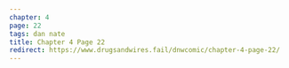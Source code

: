 ```yaml
---
chapter: 4
page: 22
tags: dan nate
title: Chapter 4 Page 22
redirect: https://www.drugsandwires.fail/dnwcomic/chapter-4-page-22/
---
```

